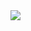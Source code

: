 <img src = "https://media1.tenor.com/m/kxZgL7zPf0EAAAAC/hello-world-seytonic.gif">

<!---
dish04/dish04 is a ✨ special ✨ repository because its `README.md` (this file) appears on your GitHub profile.
You can click the Preview link to take a look at your changes.
--->
